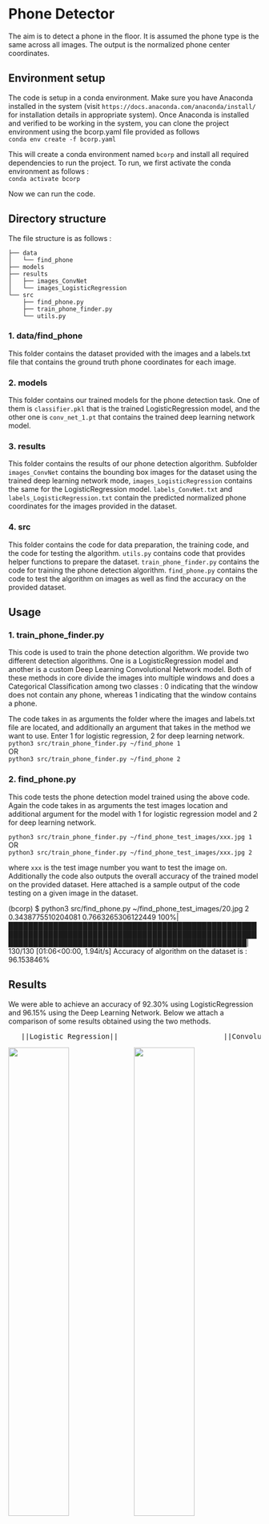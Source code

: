 # Phone Detector
The aim is to detect a phone in the floor. It is assumed the phone type is the same across all images. The output is the normalized phone center coordinates. 

## Environment setup 
The code is setup in a conda environment. Make sure you have Anaconda installed in the system (visit ```https://docs.anaconda.com/anaconda/install/``` for installation details in appropriate system). Once Anaconda is installed and verified to be working in the system, you can clone the project environment using the bcorp.yaml file provided as follows <br>
```conda env create -f bcorp.yaml``` <br>

This will create a conda environment named ```bcorp``` and install all required dependencies to run the project. To run, we first activate the conda environment as follows : <br>
```conda activate bcorp``` <br>

Now we can run the code. 

## Directory structure
The file structure is as follows : <br>
```
├── data
│   └── find_phone
├── models
├── results
│   ├── images_ConvNet
│   └── images_LogisticRegression
└── src
    ├── find_phone.py
    ├── train_phone_finder.py
    └── utils.py
```

### 1. data/find_phone
This folder contains the dataset provided with the images and a labels.txt file that contains the ground truth phone coordinates for each image. 

### 2. models
This folder contains our trained models for the phone detection task. One of them is ```classifier.pkl``` that is the trained LogisticRegression model, and the other one is ```conv_net_1.pt``` that contains the trained deep learning network model. 

### 3. results
This folder contains the results of our phone detection algorithm. Subfolder ```images_ConvNet``` contains the bounding box images for the dataset using the trained deep learning network mode, ```images_LogisticRegression``` contains the same for the LogisticRegression model. ```labels_ConvNet.txt``` and ```labels_LogisticRegression.txt``` contain the predicted normalized phone coordinates for the images provided in the dataset. 

### 4. src
This folder contains the code for data preparation, the training code, and the code for testing the algorithm. ```utils.py``` contains code that provides helper functions to prepare the dataset. ```train_phone_finder.py``` contains the code for training the phone detection algorithm. ```find_phone.py``` contains the code to test the algorithm on images as well as find the accuracy on the provided dataset. 

## Usage
### 1. train_phone_finder.py 
This code is used to train the phone detection algorithm. We provide two different detection algorithms. One is a LogisticRegression model and another is a custom Deep Learning Convolutional Network model. Both of these methods in core divide the images into multiple windows and does a Categorical Classification among two classes : 0 indicating that the window does not contain any phone, whereas 1 indicating that the window contains a phone. 

The code takes in as arguments the folder where the images and labels.txt file are located, and additionally an argument that takes in the method we want to use. Enter 1 for logistic regression, 2 for deep learning network. <br>
```python3 src/train_phone_finder.py ~/find_phone 1``` <br>
OR <br>
```python3 src/train_phone_finder.py ~/find_phone 2``` <br>

### 2. find_phone.py
This code tests the phone detection model trained using the above code. Again the code takes in as arguments the test images location and additional argument for the model with 1 for logistic regression model and 2 for deep learning network. <br> 

```python3 src/train_phone_finder.py ~/find_phone_test_images/xxx.jpg 1``` <br>
OR <br>
```python3 src/train_phone_finder.py ~/find_phone_test_images/xxx.jpg 2``` <br>

where ```xxx``` is the test image number you want to test the image on. Additionally the code also outputs the overall accuracy of the trained model on the provided dataset. Here attached is a sample output of the code testing on a given image in the dataset. 

(bcorp) $ python3 src/find_phone.py ~/find_phone_test_images/20.jpg 2
0.3438775510204081 0.7663265306122449
100%|████████████████████████████████████████████████████████████████████████████████████████████████████████████████████████████████████████████████████| 130/130 [01:06<00:00,  1.94it/s]
Accuracy of algorithm on the dataset is : 96.153846%

## Results
We were able to achieve an accuracy of 92.30% using LogisticRegression and 96.15% using the Deep Learning Network. Below we attach a comparison of some results obtained using the two methods. <br>
<pre>   ||Logistic Regression||                 		||Convolutional Network||</pre>

<p float="left">
  <img src="results/images_ConvNet/62.jpg" width="49%" />
  <img src="results/images_LogisticRegression/62.jpg" width="49%" /> 
</p>

<p float="left">
  <img src="results/images_ConvNet/10.jpg" width="49%" />
  <img src="results/images_LogisticRegression/10.jpg" width="49%" /> 
</p>

<p float="left">
  <img src="results/images_ConvNet/105.jpg" width="49%" />
  <img src="results/images_LogisticRegression/105.jpg" width="49%" /> 
</p>

<p float="left">
  <img src="results/images_ConvNet/117.jpg" width="49%" />
  <img src="results/images_LogisticRegression/117.jpg" width="49%" /> 
</p>

<p float="left">
  <img src="results/images_ConvNet/123.jpg" width="49%" />
  <img src="results/images_LogisticRegression/123.jpg" width="49%" /> 
</p>

